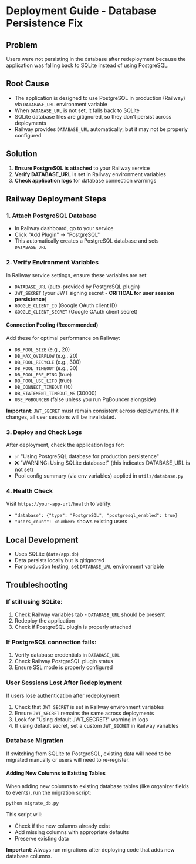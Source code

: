 # Deployment Guide - Database Persistence Fix

## Problem
Users were not persisting in the database after redeployment because the application was falling back to SQLite instead of using PostgreSQL.

## Root Cause
- The application is designed to use PostgreSQL in production (Railway) via `DATABASE_URL` environment variable
- When `DATABASE_URL` is not set, it falls back to SQLite
- SQLite database files are gitignored, so they don't persist across deployments
- Railway provides `DATABASE_URL` automatically, but it may not be properly configured

## Solution
1. **Ensure PostgreSQL is attached** to your Railway service
2. **Verify DATABASE_URL** is set in Railway environment variables
3. **Check application logs** for database connection warnings

## Railway Deployment Steps

### 1. Attach PostgreSQL Database
- In Railway dashboard, go to your service
- Click "Add Plugin" → "PostgreSQL"
- This automatically creates a PostgreSQL database and sets `DATABASE_URL`

### 2. Verify Environment Variables
In Railway service settings, ensure these variables are set:
- `DATABASE_URL` (auto-provided by PostgreSQL plugin)
- `JWT_SECRET` (your JWT signing secret - **CRITICAL for user session persistence**)
- `GOOGLE_CLIENT_ID` (Google OAuth client ID)
- `GOOGLE_CLIENT_SECRET` (Google OAuth client secret)

#### Connection Pooling (Recommended)
Add these for optimal performance on Railway:
- `DB_POOL_SIZE` (e.g., 20)
- `DB_MAX_OVERFLOW` (e.g., 20)
- `DB_POOL_RECYCLE` (e.g., 300)
- `DB_POOL_TIMEOUT` (e.g., 30)
- `DB_POOL_PRE_PING` (true)
- `DB_POOL_USE_LIFO` (true)
- `DB_CONNECT_TIMEOUT` (10)
- `DB_STATEMENT_TIMEOUT_MS` (30000)
- `USE_PGBOUNCER` (false unless you run PgBouncer alongside)

**Important**: `JWT_SECRET` must remain consistent across deployments. If it changes, all user sessions will be invalidated.

### 3. Deploy and Check Logs
After deployment, check the application logs for:
- ✅ "Using PostgreSQL database for production persistence"
- ❌ "WARNING: Using SQLite database!" (this indicates DATABASE_URL is not set)
 - Pool config summary (via env variables) applied in `utils/database.py`

### 4. Health Check
Visit `https://your-app-url/health` to verify:
- `"database": {"type": "PostgreSQL", "postgresql_enabled": true}`
- `"users_count": <number>` shows existing users

## Local Development
- Uses SQLite (`data/app.db`)
- Data persists locally but is gitignored
- For production testing, set `DATABASE_URL` environment variable

## Troubleshooting

### If still using SQLite:
1. Check Railway variables tab - `DATABASE_URL` should be present
2. Redeploy the application
3. Check if PostgreSQL plugin is properly attached

### If PostgreSQL connection fails:
1. Verify database credentials in `DATABASE_URL`
2. Check Railway PostgreSQL plugin status
3. Ensure SSL mode is properly configured

### User Sessions Lost After Redeployment
If users lose authentication after redeployment:
1. Check that `JWT_SECRET` is set in Railway environment variables
2. Ensure `JWT_SECRET` remains the same across deployments
3. Look for "Using default JWT_SECRET!" warning in logs
4. If using default secret, set a custom `JWT_SECRET` in Railway variables

### Database Migration
If switching from SQLite to PostgreSQL, existing data will need to be migrated manually or users will need to re-register.

#### Adding New Columns to Existing Tables
When adding new columns to existing database tables (like organizer fields to events), run the migration script:

```bash
python migrate_db.py
```

This script will:
- Check if the new columns already exist
- Add missing columns with appropriate defaults
- Preserve existing data

**Important**: Always run migrations after deploying code that adds new database columns.
